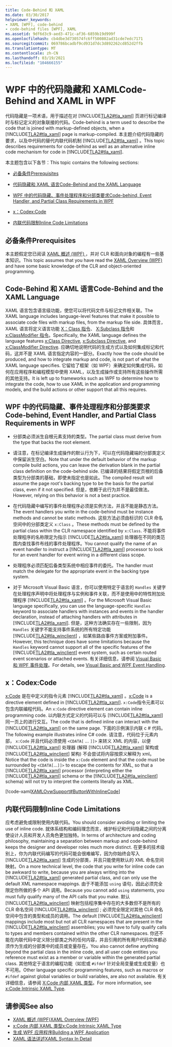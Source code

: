 ```yaml
---
title: Code-Behind 和 XAML
ms.date: 03/30/2017
helpviewer_keywords:
- XAML [WPF], code-behind
- code-behind files [WPF], XAML
ms.assetid: 9df6d3c9-aed3-471c-af36-6859b19d999f
ms.openlocfilehash: cb4dbe3d730574fc6ff500802ad31cde7edc7171
ms.sourcegitcommit: 069786bcadbf9cd931d7dc3d892262cd852d2ffb
ms.translationtype: MT
ms.contentlocale: zh-CN
ms.lasthandoff: 03/19/2021
ms.locfileid: "104666155"
---
```

# <a name="code-behind-and-xaml-in-wpf"></a><span data-ttu-id="740dc-102">WPF 中的代码隐藏和 XAML</span><span class="sxs-lookup"><span data-stu-id="740dc-102">Code-Behind and XAML in WPF</span></span>
<a name="introduction"></a> <span data-ttu-id="740dc-103">代码隐藏是一项术语，用于描述在对 [!INCLUDE[TLA2#tla_xaml](../../../includes/tla2sharptla-xaml-md.md)] 页进行标记编译时与标记定义的对象联接的代码。</span><span class="sxs-lookup"><span data-stu-id="740dc-103">Code-behind is a term used to describe the code that is joined with markup-defined objects, when a [!INCLUDE[TLA2#tla_xaml](../../../includes/tla2sharptla-xaml-md.md)] page is markup-compiled.</span></span> <span data-ttu-id="740dc-104">本主题介绍代码隐藏的要求，以及中代码的替代内联代码机制 [!INCLUDE[TLA2#tla_xaml](../../../includes/tla2sharptla-xaml-md.md)] 。</span><span class="sxs-lookup"><span data-stu-id="740dc-104">This topic describes requirements for code-behind as well as an alternative inline code mechanism for code in [!INCLUDE[TLA2#tla_xaml](../../../includes/tla2sharptla-xaml-md.md)].</span></span>  
  
 <span data-ttu-id="740dc-105">本主题包含以下各节：</span><span class="sxs-lookup"><span data-stu-id="740dc-105">This topic contains the following sections:</span></span>  
  
- [<span data-ttu-id="740dc-106">必备条件</span><span class="sxs-lookup"><span data-stu-id="740dc-106">Prerequisites</span></span>](#Prerequisites)  
  
- [<span data-ttu-id="740dc-107">代码隐藏和 XAML 语言</span><span class="sxs-lookup"><span data-stu-id="740dc-107">Code-Behind and the XAML Language</span></span>](#codebehind_and_the_xaml_language)  
  
- [<span data-ttu-id="740dc-108">WPF 中的代码隐藏、事件处理程序和分部类要求</span><span class="sxs-lookup"><span data-stu-id="740dc-108">Code-behind, Event Handler, and Partial Class Requirements in WPF</span></span>](#Code_behind__Event_Handler__and_Partial_Class)  
  
- [<span data-ttu-id="740dc-109">x：Code</span><span class="sxs-lookup"><span data-stu-id="740dc-109">x:Code</span></span>](#x_Code)  
  
- [<span data-ttu-id="740dc-110">内联代码限制</span><span class="sxs-lookup"><span data-stu-id="740dc-110">Inline Code Limitations</span></span>](#Inline_Code_Limitations)  
  
<a name="Prerequisites"></a>
## <a name="prerequisites"></a><span data-ttu-id="740dc-111">必备条件</span><span class="sxs-lookup"><span data-stu-id="740dc-111">Prerequisites</span></span>  
 <span data-ttu-id="740dc-112">本主题假定您已阅读 [XAML 概述 (WPF) ](/dotnet/desktop-wpf/fundamentals/xaml) ，并对 CLR 和面向对象的编程有一些基本知识。</span><span class="sxs-lookup"><span data-stu-id="740dc-112">This topic assumes that you have read the [XAML Overview (WPF)](/dotnet/desktop-wpf/fundamentals/xaml) and have some basic knowledge of the CLR and object-oriented programming.</span></span>  
  
<a name="codebehind_and_the_xaml_language"></a>
## <a name="code-behind-and-the-xaml-language"></a><span data-ttu-id="740dc-113">Code-Behind 和 XAML 语言</span><span class="sxs-lookup"><span data-stu-id="740dc-113">Code-Behind and the XAML Language</span></span>  
 <span data-ttu-id="740dc-114">XAML 语言包含语言级功能，使您可以将代码文件与标记文件相关联。</span><span class="sxs-lookup"><span data-stu-id="740dc-114">The XAML language includes language-level features that make it possible to associate code files with markup files, from the markup file side.</span></span> <span data-ttu-id="740dc-115">具体而言，XAML 语言将定义语言功能 [X：Class 指令](/dotnet/desktop-wpf/xaml-services/xclass-directive)、 [X:Subclass 指令](/dotnet/desktop-wpf/xaml-services/xsubclass-directive)和 [x:ClassModifier 指令](/dotnet/desktop-wpf/xaml-services/xclassmodifier-directive)。</span><span class="sxs-lookup"><span data-stu-id="740dc-115">Specifically, the XAML language defines the language features [x:Class Directive](/dotnet/desktop-wpf/xaml-services/xclass-directive), [x:Subclass Directive](/dotnet/desktop-wpf/xaml-services/xsubclass-directive), and [x:ClassModifier Directive](/dotnet/desktop-wpf/xaml-services/xclassmodifier-directive).</span></span> <span data-ttu-id="740dc-116">应确切地说明代码的生成方式以及如何集成标记和代码，这并不是 XAML 语言指定内容的一部分。</span><span class="sxs-lookup"><span data-stu-id="740dc-116">Exactly how the code should be produced, and how to integrate markup and code, is not part of what the XAML language specifies.</span></span> <span data-ttu-id="740dc-117">它留给了框架（如 WPF）来确定如何集成代码，如何在应用程序和编程模型中使用 XAML，以及生成操作或支持所有这些操作所需的其他支持。</span><span class="sxs-lookup"><span data-stu-id="740dc-117">It is left up to frameworks such as WPF to determine how to integrate the code, how to use XAML in the application and programming models, and the build actions or other support that all this requires.</span></span>  
  
<a name="Code_behind__Event_Handler__and_Partial_Class"></a>
## <a name="code-behind-event-handler-and-partial-class-requirements-in-wpf"></a><span data-ttu-id="740dc-118">WPF 中的代码隐藏、事件处理程序和分部类要求</span><span class="sxs-lookup"><span data-stu-id="740dc-118">Code-behind, Event Handler, and Partial Class Requirements in WPF</span></span>  
  
- <span data-ttu-id="740dc-119">分部类必须派生自根元素支持的类型。</span><span class="sxs-lookup"><span data-stu-id="740dc-119">The partial class must derive from the type that backs the root element.</span></span>  
  
- <span data-ttu-id="740dc-120">请注意，在标记编译生成操作的默认行为下，可以在代码隐藏端的分部类定义中保留派生空白。</span><span class="sxs-lookup"><span data-stu-id="740dc-120">Note that under the default behavior of the markup compile build actions, you can leave the derivation blank in the partial class definition on the code-behind side.</span></span> <span data-ttu-id="740dc-121">已编译的结果将假定页根的后备类型为分部类的基础，即使未指定也是如此。</span><span class="sxs-lookup"><span data-stu-id="740dc-121">The compiled result will assume the page root's backing type to be the basis for the partial class, even if it not specified.</span></span> <span data-ttu-id="740dc-122">但是，依赖于此行为并不是最佳做法。</span><span class="sxs-lookup"><span data-stu-id="740dc-122">However, relying on this behavior is not a best practice.</span></span>  
  
- <span data-ttu-id="740dc-123">在代码隐藏中编写的事件处理程序必须是实例方法，并且不能是静态方法。</span><span class="sxs-lookup"><span data-stu-id="740dc-123">The event handlers you write in the code-behind must be instance methods and cannot be static methods.</span></span> <span data-ttu-id="740dc-124">这些方法必须由标识的 CLR 命名空间中的分部类定义 `x:Class` 。</span><span class="sxs-lookup"><span data-stu-id="740dc-124">These methods must be defined by the partial class within the CLR namespace identified by `x:Class`.</span></span> <span data-ttu-id="740dc-125">不能将事件处理程序的名称限定为指示 [!INCLUDE[TLA2#tla_xaml](../../../includes/tla2sharptla-xaml-md.md)] 处理器在不同的类范围内查找事件布线的事件处理程序。</span><span class="sxs-lookup"><span data-stu-id="740dc-125">You cannot qualify the name of an event handler to instruct a [!INCLUDE[TLA2#tla_xaml](../../../includes/tla2sharptla-xaml-md.md)] processor to look for an event handler for event wiring in a different class scope.</span></span>  
  
- <span data-ttu-id="740dc-126">处理程序必须匹配后备类型系统中相应事件的委托。</span><span class="sxs-lookup"><span data-stu-id="740dc-126">The handler must match the delegate for the appropriate event in the backing type system.</span></span>  
  
- <span data-ttu-id="740dc-127">对于 Microsoft Visual Basic 语言，你可以使用特定于语言的 `Handles` 关键字在处理程序声明中将处理程序与实例和事件关联，而不是使用中的特性附加处理程序 [!INCLUDE[TLA2#tla_xaml](../../../includes/tla2sharptla-xaml-md.md)] 。</span><span class="sxs-lookup"><span data-stu-id="740dc-127">For the Microsoft Visual Basic language specifically, you can use the language-specific `Handles` keyword to associate handlers with instances and events in the handler declaration, instead of attaching handlers with attributes in [!INCLUDE[TLA2#tla_xaml](../../../includes/tla2sharptla-xaml-md.md)].</span></span> <span data-ttu-id="740dc-128">但是，这种方法确实存在一些限制，因为 `Handles` 关键字不能支持事件系统的所有特定功能 [!INCLUDE[TLA2#tla_winclient](../../../includes/tla2sharptla-winclient-md.md)] ，如某些路由事件方案或附加事件。</span><span class="sxs-lookup"><span data-stu-id="740dc-128">However, this technique does have some limitations because the `Handles` keyword cannot support all of the specific features of the [!INCLUDE[TLA2#tla_winclient](../../../includes/tla2sharptla-winclient-md.md)] event system, such as certain routed event scenarios or attached events.</span></span> <span data-ttu-id="740dc-129">有关详细信息，请参阅 [Visual Basic 和 WPF 事件处理](visual-basic-and-wpf-event-handling.md)。</span><span class="sxs-lookup"><span data-stu-id="740dc-129">For details, see [Visual Basic and WPF Event Handling](visual-basic-and-wpf-event-handling.md).</span></span>  
  
<a name="x_Code"></a>
## <a name="xcode"></a><span data-ttu-id="740dc-130">x：Code</span><span class="sxs-lookup"><span data-stu-id="740dc-130">x:Code</span></span>  
 <span data-ttu-id="740dc-131">[x:Code](/dotnet/desktop-wpf/xaml-services/xcode-intrinsic-xaml-type) 是在中定义的指令元素 [!INCLUDE[TLA2#tla_xaml](../../../includes/tla2sharptla-xaml-md.md)] 。</span><span class="sxs-lookup"><span data-stu-id="740dc-131">[x:Code](/dotnet/desktop-wpf/xaml-services/xcode-intrinsic-xaml-type) is a directive element defined in [!INCLUDE[TLA2#tla_xaml](../../../includes/tla2sharptla-xaml-md.md)].</span></span> <span data-ttu-id="740dc-132">`x:Code`指令元素可以包含内联编程代码。</span><span class="sxs-lookup"><span data-stu-id="740dc-132">An `x:Code` directive element can contain inline programming code.</span></span> <span data-ttu-id="740dc-133">以内联方式定义的代码可以与 [!INCLUDE[TLA2#tla_xaml](../../../includes/tla2sharptla-xaml-md.md)] 同一页上的进行交互。</span><span class="sxs-lookup"><span data-stu-id="740dc-133">The code that is defined inline can interact with the [!INCLUDE[TLA2#tla_xaml](../../../includes/tla2sharptla-xaml-md.md)] on the same page.</span></span> <span data-ttu-id="740dc-134">下面的示例演示内联 c # 代码。</span><span class="sxs-lookup"><span data-stu-id="740dc-134">The following example illustrates inline C# code.</span></span> <span data-ttu-id="740dc-135">请注意，代码位于元素内部， `x:Code` 并且代码必须使用 `<CDATA[` ... `]]>` 来转义 XML 的内容，以便 [!INCLUDE[TLA2#tla_xaml](../../../includes/tla2sharptla-xaml-md.md)] 处理器 (解释 [!INCLUDE[TLA2#tla_xaml](../../../includes/tla2sharptla-xaml-md.md)] 架构或 [!INCLUDE[TLA2#tla_winclient](../../../includes/tla2sharptla-winclient-md.md)] 架构) 不会尝试将内容按原义解释为 xml。</span><span class="sxs-lookup"><span data-stu-id="740dc-135">Notice that the code is inside the `x:Code` element and that the code must be surrounded by `<CDATA[`...`]]>` to escape the contents for XML, so that a [!INCLUDE[TLA2#tla_xaml](../../../includes/tla2sharptla-xaml-md.md)] processor (interpreting either the [!INCLUDE[TLA2#tla_xaml](../../../includes/tla2sharptla-xaml-md.md)] schema or the [!INCLUDE[TLA2#tla_winclient](../../../includes/tla2sharptla-winclient-md.md)] schema) will not try to interpret the contents literally as XML.</span></span>  
  
 [!code-xaml[XAMLOvwSupport#ButtonWithInlineCode](~/samples/snippets/csharp/VS_Snippets_Wpf/XAMLOvwSupport/CSharp/page4.xaml#buttonwithinlinecode)]  
  
<a name="Inline_Code_Limitations"></a>
## <a name="inline-code-limitations"></a><span data-ttu-id="740dc-136">内联代码限制</span><span class="sxs-lookup"><span data-stu-id="740dc-136">Inline Code Limitations</span></span>  
 <span data-ttu-id="740dc-137">应考虑避免或限制使用内联代码。</span><span class="sxs-lookup"><span data-stu-id="740dc-137">You should consider avoiding or limiting the use of inline code.</span></span> <span data-ttu-id="740dc-138">就体系结构和编码理念而言，维护标记和代码隐藏之间的分离使设计人员和开发人员角色更加独特。</span><span class="sxs-lookup"><span data-stu-id="740dc-138">In terms of architecture and coding philosophy, maintaining a separation between markup and code-behind keeps the designer and developer roles much more distinct.</span></span> <span data-ttu-id="740dc-139">在更多的技术级别上，你为内联代码编写的代码可能会很难编写，因为你始终会写入 [!INCLUDE[TLA2#tla_xaml](../../../includes/tla2sharptla-xaml-md.md)] 生成的分部类，并且只能使用默认的 XML 命名空间映射。</span><span class="sxs-lookup"><span data-stu-id="740dc-139">On a more technical level, the code that you write for inline code can be awkward to write, because you are always writing into the [!INCLUDE[TLA2#tla_xaml](../../../includes/tla2sharptla-xaml-md.md)] generated partial class, and can only use the default XML namespace mappings.</span></span> <span data-ttu-id="740dc-140">由于不能添加 `using` 语句，因此必须完全限定你所做的多个 API 调用。</span><span class="sxs-lookup"><span data-stu-id="740dc-140">Because you cannot add `using` statements, you must fully qualify many of the API calls that you make.</span></span> <span data-ttu-id="740dc-141">默认 [!INCLUDE[TLA2#tla_winclient](../../../includes/tla2sharptla-winclient-md.md)] 映射包括程序集中存在的大多数但不是所有的 CLR 命名空间 [!INCLUDE[TLA2#tla_winclient](../../../includes/tla2sharptla-winclient-md.md)] ; 必须完全限定对其他 CLR 命名空间中包含的类型和成员的调用。</span><span class="sxs-lookup"><span data-stu-id="740dc-141">The default [!INCLUDE[TLA2#tla_winclient](../../../includes/tla2sharptla-winclient-md.md)] mappings include most but not all CLR namespaces that are present in the [!INCLUDE[TLA2#tla_winclient](../../../includes/tla2sharptla-winclient-md.md)] assemblies; you will have to fully qualify calls to types and members contained within the other CLR namespaces.</span></span> <span data-ttu-id="740dc-142">你还不能在内联代码中定义除分部类之外的任何内容，并且引用的所有用户代码实体都必须作为生成的分部类中的成员或变量存在。</span><span class="sxs-lookup"><span data-stu-id="740dc-142">You also cannot define anything beyond the partial class in the inline code, and all user code entities you reference must exist as a member or variable within the generated partial class.</span></span> <span data-ttu-id="740dc-143">其他特定于语言的编程功能（如宏或 `#ifdef` 针对全局变量或生成变量）也不可用。</span><span class="sxs-lookup"><span data-stu-id="740dc-143">Other language specific programming features, such as macros or `#ifdef` against global variables or build variables, are also not available.</span></span> <span data-ttu-id="740dc-144">有关详细信息，请参阅 [X:Code 内部 XAML 类型](/dotnet/desktop-wpf/xaml-services/xcode-intrinsic-xaml-type)。</span><span class="sxs-lookup"><span data-stu-id="740dc-144">For more information, see [x:Code Intrinsic XAML Type](/dotnet/desktop-wpf/xaml-services/xcode-intrinsic-xaml-type).</span></span>  
  
## <a name="see-also"></a><span data-ttu-id="740dc-145">请参阅</span><span class="sxs-lookup"><span data-stu-id="740dc-145">See also</span></span>

- [<span data-ttu-id="740dc-146">XAML 概述 (WPF)</span><span class="sxs-lookup"><span data-stu-id="740dc-146">XAML Overview (WPF)</span></span>](/dotnet/desktop-wpf/fundamentals/xaml)
- [<span data-ttu-id="740dc-147">x:Code 内部 XAML 类型</span><span class="sxs-lookup"><span data-stu-id="740dc-147">x:Code Intrinsic XAML Type</span></span>](/dotnet/desktop-wpf/xaml-services/xcode-intrinsic-xaml-type)
- [<span data-ttu-id="740dc-148">生成 WPF 应用程序</span><span class="sxs-lookup"><span data-stu-id="740dc-148">Building a WPF Application</span></span>](../app-development/building-a-wpf-application-wpf.md)
- [<span data-ttu-id="740dc-149">XAML 语法详述</span><span class="sxs-lookup"><span data-stu-id="740dc-149">XAML Syntax In Detail</span></span>](xaml-syntax-in-detail.md)
